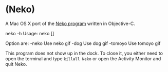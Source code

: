 # (Neko)

A Mac OS X port of the [Neko program](http://en.wikipedia.org/wiki/Neko_%28computer_program%29) written in Objective-C. 

neko -h
Usage: neko [<options>]

Option are:
-neko Use neko gif
-dog Use dog gif
-tomoyo Use tomoyo gif

This program does not show up in the dock. To close it, you either need to open
the terminal and type `killall Neko` or open the Activity Monitor and quit
Neko.
